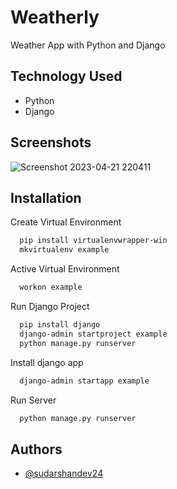 # Weatherly
Weather App with Python and Django

## Technology Used

 - Python
 - Django


## Screenshots

![Screenshot 2023-04-21 220411](https://user-images.githubusercontent.com/110741425/233688949-cabcc899-7bab-43a6-a6a8-1d1657719fc6.png)


## Installation

Create Virtual Environment

```bash
  pip install virtualenvwrapper-win
  mkvirtualenv example
```

Active Virtual Environment

```bash
  workon example
```

Run Django Project

```bash
  pip install django
  django-admin startproject example
  python manage.py runserver
```

Install django app

```bash
  django-admin startapp example 
```

Run Server

```bash
  python manage.py runserver
```
    
## Authors

- [@sudarshandev24](https://github.com/sudarshandev24)
